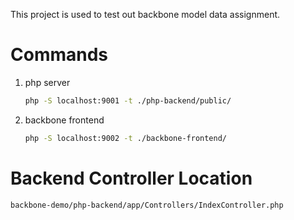 This project is used to test out backbone model data assignment.

# Commands

1. php server

    ```bash
    php -S localhost:9001 -t ./php-backend/public/
    ```

2. backbone frontend

    ```bash
    php -S localhost:9002 -t ./backbone-frontend/
    ```
# Backend Controller Location

`backbone-demo/php-backend/app/Controllers/IndexController.php`

